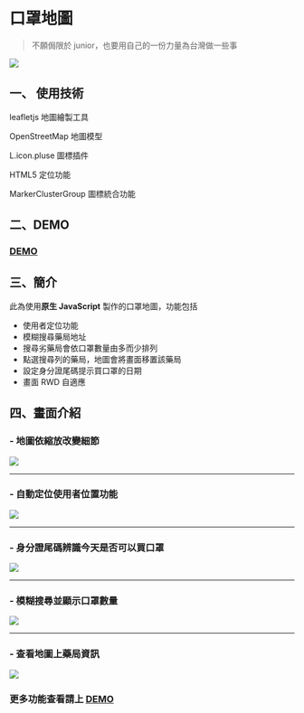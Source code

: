 # 口罩地圖
> 不願侷限於 junior，也要用自己的一份力量為台灣做一些事

![](https://i.imgur.com/Kgjw3wT.png)
## 一、 使用技術
leafletjs 地圖繪製工具

OpenStreetMap 地圖模型

L.icon.pluse 圖標插件

HTML5 定位功能

MarkerClusterGroup 圖標統合功能

## 二、DEMO
### [DEMO](https://chiachipai.github.io/MaskMap/)

## 三、簡介
此為使用**原生 JavaScript** 製作的口罩地圖，功能包括 
- 使用者定位功能
- 模糊搜尋藥局地址
- 搜尋劣藥局會依口罩數量由多而少排列
- 點選搜尋列的藥局，地圖會將畫面移置該藥局
- 設定身分證尾碼提示買口罩的日期 
- 畫面 RWD 自適應

## 四、畫面介紹
### - **地圖依縮放改變細節**
![](https://i.imgur.com/otx6eII.png)
***
### - 自動定位使用者位置功能
![](https://i.imgur.com/JvOfMjw.png)
***

### - 身分證尾碼辨識今天是否可以買口罩
![](https://i.imgur.com/jvoOilM.png)
***

### - 模糊搜尋並顯示口罩數量
![](https://i.imgur.com/5YejFD0.png)
***

### - 查看地圖上藥局資訊
![](https://i.imgur.com/Z8dvKrT.png)

### 更多功能查看請上 [DEMO](https://chiachipai.github.io/MaskMap/)
